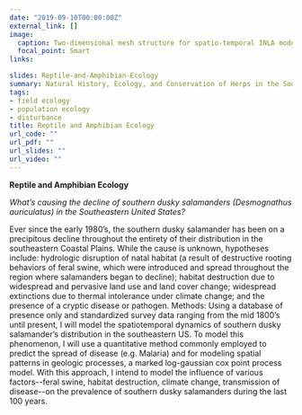 ```yaml
---
date: "2019-09-10T00:00:00Z"
external_link: []
image:
  caption: Two-dimensional mesh structure for spatio-temporal INLA model of Southern Dusky Salamanders 
  focal_point: Smart
links:

slides: Reptile-and-Amphibian-Ecology
summary: Natural History, Ecology, and Conservation of Herps in the Southeastern US.
tags:
- field ecology
- population ecology
- disturbance
title: Reptile and Amphibian Ecology
url_code: ""
url_pdf: ""
url_slides: ""
url_video: ""
---
```


**Reptile and Amphibian Ecology**  

*What’s causing the decline of southern dusky salamanders (Desmognathus auriculatus) in the Southeastern United States?*

Ever since the early 1980’s, the southern dusky salamander has been on a precipitous decline throughout the entirety of their distribution in the southeastern Coastal Plains. While the cause is unknown, hypotheses include: hydrologic disruption of natal habitat (a result of destructive rooting behaviors of feral swine, which were introduced and spread throughout the region where salamanders began to decline); habitat destruction due to widespread and pervasive land use and land cover change; widespread extinctions due to thermal intolerance under climate change; and the presence of a cryptic disease or pathogen.
Methods: Using a database of presence only and standardized survey data ranging from the mid 1800’s until present, I will model the spatiotemporal dynamics of southern dusky salamander’s distribution in the southeastern US. To model this phenomenon, I will use a quantitative method commonly employed to predict the spread of disease (e.g. Malaria) and for modeling spatial patterns in geologic processes, a marked log-gaussian cox point process model. With this approach, I intend to model the influence of various factors--feral swine, habitat destruction, climate change, transmission of disease--on the prevalence of southern dusky salamanders during the last 100 years.
